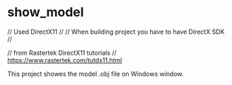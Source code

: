 # show_model

// Used DirectX11 //
// When building project you have to have DirectX SDK //

// from Rastertek DirectX11 tutorials //
https://www.rastertek.com/tutdx11.html

This project showes the model .obj file on Windows window.
